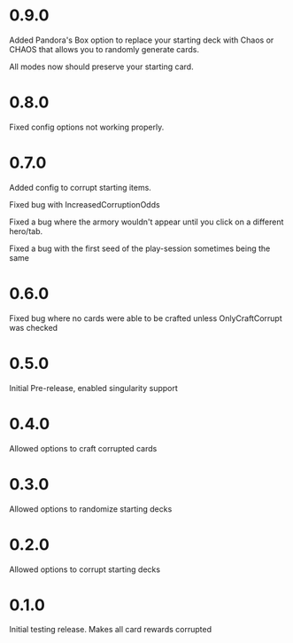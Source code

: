 # 0.9.0

Added Pandora's Box option to replace your starting deck with Chaos or CHAOS that allows you to randomly generate cards.

All modes now should preserve your starting card.

# 0.8.0

Fixed config options not working properly.

# 0.7.0

Added config to corrupt starting items.

Fixed bug with IncreasedCorruptionOdds

Fixed a bug where the armory wouldn't appear until you click on a different hero/tab.

Fixed a bug with the first seed of the play-session sometimes being the same

# 0.6.0

Fixed bug where no cards were able to be crafted unless OnlyCraftCorrupt was checked

# 0.5.0

Initial Pre-release, enabled singularity support

# 0.4.0

Allowed options to craft corrupted cards

# 0.3.0

Allowed options to randomize starting decks

# 0.2.0

Allowed options to corrupt starting decks

# 0.1.0

Initial testing release. Makes all card rewards corrupted
